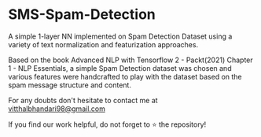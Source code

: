 # SMS-Spam-Detection
A simple 1-layer NN implemented on Spam Detection Dataset using a variety of text normalization and featurization approaches.

Based on the book Advanced NLP with Tensorflow 2 - Packt(2021) Chapter 1 - NLP Essentials, a simple Spam Detection dataset was chosen and various features were handcrafted to play with the dataset based on the spam message structure and content.

For any doubts don't hesitate to contact me at vitthalbhandari98@gmail.com

If you find our work helpful, do not forget to :star: the repository!
